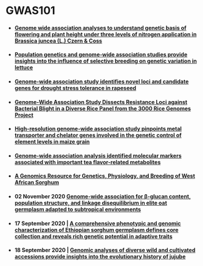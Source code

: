 # GWAS101




- #### [Genome wide association analyses to understand genetic basis of flowering and plant height under three levels of nitrogen application in Brassica juncea (L.) Czern & Coss](https://search.proquest.com/openview/2180a67f7687b50335c493e1f0d51d67/1?pq-origsite=gscholar&cbl=2041939)

- #### [Population genetics and genome‐wide association studies provide insights into the influence of selective breeding on genetic variation in lettuce](https://acsess.onlinelibrary.wiley.com/doi/10.1002/tpg2.20086)

- #### [Genome-wide association study identifies novel loci and candidate genes for drought stress tolerance in rapeseed](https://www.sciencedirect.com/science/article/pii/S2096242821000026)


- #### [Genome-Wide Association Study Dissects Resistance Loci against Bacterial Blight in a Diverse Rice Panel from the 3000 Rice Genomes Project](https://thericejournal.springeropen.com/articles/10.1186/s12284-021-00462-3)

- #### [High-resolution genome-wide association study pinpoints metal transporter and chelator genes involved in the genetic control of element levels in maize grain ](https://academic.oup.com/g3journal/advance-article/doi/10.1093/g3journal/jkab059/6156830)


- #### [Genome-wide association analysis identified molecular markers associated with important tea flavor-related metabolites](https://www.nature.com/articles/s41438-021-00477-3)




- #### [A Genomics Resource for Genetics, Physiology, and Breeding of West African Sorghum](https://www.biorxiv.org/content/10.1101/2020.06.03.132217v1.full)


- #### 02 November 2020 [Genome-wide association for β-glucan content, population structure, and linkage disequilibrium in elite oat germplasm adapted to subtropical environments](https://link.springer.com/article/10.1007/s11032-020-01182-0)

- #### 17 September 2020 | [A comprehensive phenotypic and genomic characterization of Ethiopian sorghum germplasm defines core collection and reveals rich genetic potential in adaptive traits](https://acsess.onlinelibrary.wiley.com/doi/full/10.1002/tpg2.20055)
- #### 18 September 2020 | [Genomic analyses of diverse wild and cultivated accessions provide insights into the evolutionary history of jujube](https://onlinelibrary.wiley.com/doi/10.1111/pbi.13480)
